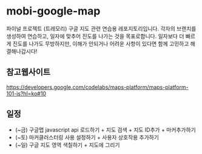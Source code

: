 # mobi-google-map
파이널 프로젝트 (트레모리) 구글 지도 관련 연습용 레포지토리입니다.
각자의 브랜치를 생성하여 연습하고, 일자에 맞추어 진도를 나가는 것을 목표로합니다.
일자보다 더 빠르게 진도를 나가도 무방하지만, 이해가 안되거나 어려운 사항이 있다면 함께 고민하고 해결해나갑시다!

## 참고웹사이트 
https://developers.google.com/codelabs/maps-platform/maps-platform-101-js?hl=ko#10

## 일정

- (~금) 구글맵 javascript api 로드하기 + 지도 검색 + 지도 ID추가 + 마커추가하기
- (~토) 마커클러스터링 사용 설정하기 + 사용자 상호작용 추가하기 
- (~일) 구글 지도 영역 색칠하기 + 지도에 그리기  
